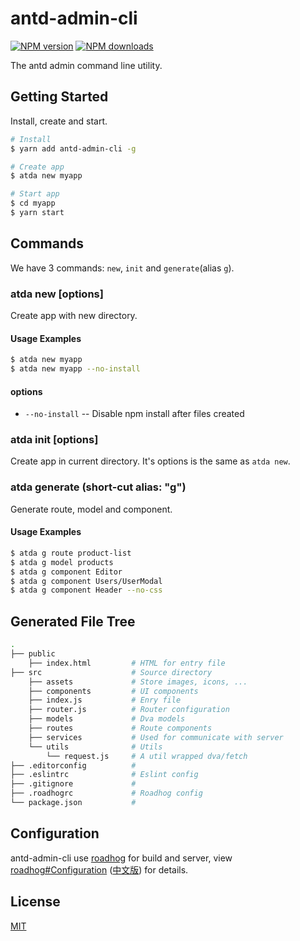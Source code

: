 # antd-admin-cli
[![NPM version](https://img.shields.io/npm/v/antd-admin-cli.svg?style=flat)](https://npmjs.org/package/antd-admin-cli)
[![NPM downloads](http://img.shields.io/npm/dm/antd-admin-cli.svg?style=flat)](https://npmjs.org/package/antd-admin-cli)

The antd admin command line utility.

## Getting Started

Install, create and start.

```bash
# Install
$ yarn add antd-admin-cli -g

# Create app
$ atda new myapp

# Start app
$ cd myapp
$ yarn start
```

## Commands

We have 3 commands: `new`, `init` and `generate`(alias `g`).

### atda new <appName> [options]

Create app with new directory.

#### Usage Examples

```bash
$ atda new myapp
$ atda new myapp --no-install
```

#### options

* `--no-install` -- Disable npm install after files created

### atda init [options]

Create app in current directory. It's options is the same as `atda new`.

### atda generate <type> <name> (short-cut alias: "g")

Generate route, model and component.

#### Usage Examples

```bash
$ atda g route product-list
$ atda g model products
$ atda g component Editor
$ atda g component Users/UserModal
$ atda g component Header --no-css
```

## Generated File Tree

```bash
.
├── public
    ├── index.html         # HTML for entry file
├── src                    # Source directory
    ├── assets             # Store images, icons, ...
    ├── components         # UI components
    ├── index.js           # Enry file
    ├── router.js          # Router configuration
    ├── models             # Dva models
    ├── routes             # Route components
    ├── services           # Used for communicate with server
    └── utils              # Utils
        └── request.js     # A util wrapped dva/fetch
├── .editorconfig          #
├── .eslintrc              # Eslint config
├── .gitignore             #
├── .roadhogrc             # Roadhog config
└── package.json           #
```

## Configuration

antd-admin-cli use [roadhog](https://github.com/sorrycc/roadhog) for build and server, view [roadhog#Configuration](https://github.com/sorrycc/roadhog/blob/master/README_en-us.md#configuration) ([中文版](https://github.com/sorrycc/roadhog#配置)) for details.

## License

[MIT](https://tldrlegal.com/license/mit-license)
